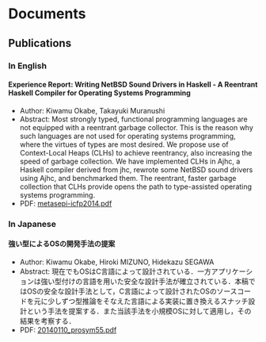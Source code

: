 # Documents

## Publications

### In English

#### Experience Report: Writing NetBSD Sound Drivers in Haskell - A Reentrant Haskell Compiler for Operating Systems Programming

* Author: Kiwamu Okabe, Takayuki Muranushi
* Abstract: Most strongly typed, functional programming languages are not equipped with a reentrant garbage collector.  This is the reason why such languages are not used for operating systems programming, where the virtues of types are most desired.  We propose use of Context-Local Heaps (CLHs) to achieve reentrancy, also increasing the speed of garbage collection.  We have implemented CLHs in Ajhc, a Haskell compiler derived from jhc, rewrote some NetBSD sound drivers using Ajhc, and benchmarked them.  The reentrant, faster garbage collection that CLHs provide opens the path to type-assisted operating systems programming.
* PDF: [metasepi-icfp2014.pdf](doc/metasepi-icfp2014.pdf)


### In Japanese

#### 強い型によるOSの開発手法の提案

* Author: Kiwamu Okabe, Hiroki MIZUNO, Hidekazu SEGAWA
* Abstract: 現在でもOSはC言語によって設計されている．一方アプリケーションは強い型付けの言語を用いた安全な設計手法が確立されている．本稿ではOSの安全な設計手法として，C言語によって設計されたOSのソースコードを元に少しずつ型推論をそなえた言語による実装に置き換えるスナッチ設計という手法を提案する．また当該手法を小規模OSに対して適用し，その結果を考察する．
* PDF: [20140110_prosym55.pdf](doc/20140110_prosym55.pdf)
